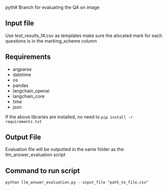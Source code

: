 pyth# Branch for evaluating the QA on image

## Input file
Use test_results_f4.csv as templates
make sure the alocated mark for each questions is in the marking_scheme column

## 

## Requirements
- argparse
- datetime
- os
- pandas
- langchain_openai
- langchain_core
- time
- json

If the above libraries are installed, no need to ```pip install -r requirements.txt```


## Output File
Evaluation file will be outputted in the same folder as the llm_answer_evaluation script
## Command to run script
```
python llm_answer_evaluation.py --input_file "path_to_file.csv"
```
